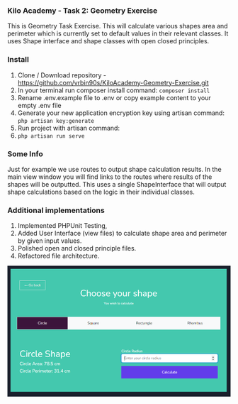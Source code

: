 ### Kilo Academy - Task 2: Geometry Exercise
This is Geometry Task Exercise. This will calculate various shapes area and perimeter which is currently set to default values in their relevant classes. It uses Shape interface and shape classes with open closed principles.

### Install

1. Clone / Download repository - https://github.com/vrbin90s/KiloAcademy-Geometry-Exercise.git
2. In your terminal run composer install command:
   ``composer install``
3. Rename .env.example file to .env or copy example content to your empty .env file
4. Generate your new application encryption key using artisan command:
   ``php artisan key:generate``
5. Run project with artisan command:
6. ``php artisan run serve``

### Some Info

Just for example we use routes to output shape calculation results. In the main view window you will find links to the routes where results of the shapes will be outputted. This uses a single ShapeInterface that will output shape calculations based on the logic in their individual classes.

### Additional implementations

1. Implemented PHPUnit Testing, 
2. Added User Interface (view files) to calculate shape area and perimeter by given input values. 
3. Polished open and closed principle files.
4. Refactored file architecture.

![img.png](img.png)

